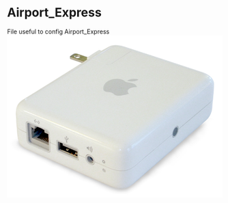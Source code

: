 # Airport_Express
File useful to config Airport_Express
![](https://github.com/Kamilkim/Airport_Express/blob/master/Apple_airport_express.jpg)

